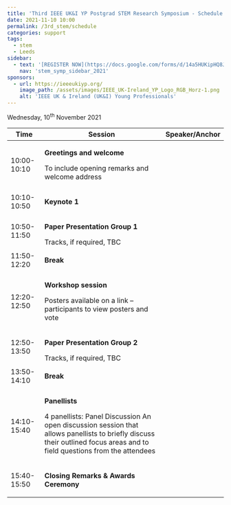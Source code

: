 ```yaml
---
title: 'Third IEEE UK&I YP Postgrad STEM Research Symposium - Schedule'
date: 2021-11-10 10:00
permalink: /3rd_stem/schedule
categories: support
tags:
  - stem
  - Leeds
sidebar:
  - text: '[REGISTER NOW](https://docs.google.com/forms/d/14a5HUKipHQ8JKVHjiPbfj4F5vDLkF4p--VzIGqOMnRU/viewform){: .btn .btn--success}'
    nav: 'stem_symp_sidebar_2021'
sponsors:
  - url: https://ieeeukiyp.org/
    image_path: /assets/images/IEEE_UK-Ireland_YP_Logo_RGB_Horz-1.png
    alt: 'IEEE UK & Ireland (UK&I) Young Professionals'
---
```


Wednesday, 10<sup>th</sup> November 2021

<table>
  <thead>
    <tr class="header">
      <th><strong>Time </strong></th>
      <th><strong>Session </strong></th>
      <th><strong>Speaker/Anchor </strong></th>
    </tr>
  </thead>
  <tbody>
    <tr class="odd">
      <td>10:00-10:10</td>
      <td>
        <p><strong> Greetings and welcome </strong></p>
        <p>To include opening remarks and welcome address</p>
      </td>
      <td>
      </td>
    </tr>
    <tr class="even">
      <td>10:10-10:50</td>
      <td>
        <p><strong> Keynote 1 </strong></p>
      </td>
      <td>
      </td>
    </tr>
    <tr class="odd">
      <td>10:50-11:50</td>
      <td>
        <p><strong> Paper Presentation Group 1 </strong></p>
         Tracks, if required, TBC
      </td>
      <td>
      </td>
    </tr>
    <tr class="even">
      <td>11:50-12:20</td>
      <td>
        <p><strong> Break </strong></p>
      </td>
      <td>
      </td>
    </tr>
    <tr class="odd">
      <td>12:20-12:50</td>
      <td>
        <p><strong> Workshop session </strong></p>
        <p>
          Posters available on a link – participants to view posters and vote
        </p>
      </td>
      <td>
      </td>
    </tr>
    <tr class="even">
      <td>12:50-13:50</td>
      <td>
        <p><strong> Paper Presentation Group 2 </strong></p>
         Tracks, if required, TBC
      </td>
      <td>
      </td>
    </tr>
    <tr class="odd">
      <td>13:50-14:10</td>
      <td>
        <p><strong> Break </strong></p>
      </td>
      <td>
      </td>
    </tr>
    <tr class="even">
      <td>14:10-15:40</td>
      <td>
        <p><strong>Panellists</strong></p>
        <p>4 panellists: Panel Discussion An open discussion session that allows panellists to briefly discuss their outlined focus areas and to field questions from the attendees</p>
      </td>
      <td>
      </td>
    </tr>
    <tr class="odd">
      <td>15:40-15:50</td>
      <td>
        <p><strong>Closing Remarks & Awards Ceremony </strong></p>
      </td>
      <td>
      </td>
    </tr>
  </tbody>
</table>
